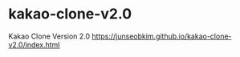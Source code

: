 # kakao-clone-v2.0
 Kakao Clone Version 2.0
https://junseobkim.github.io/kakao-clone-v2.0/index.html
